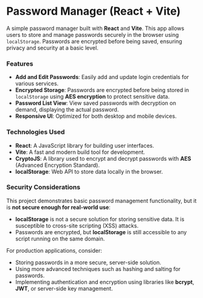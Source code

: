 # Password Manager (React + Vite)

A simple password manager built with **React** and **Vite**. This app allows users to store and manage passwords securely in the browser using `localStorage`. Passwords are encrypted before being saved, ensuring privacy and security at a basic level.

### Features
- **Add and Edit Passwords**: Easily add and update login credentials for various services.
- **Encrypted Storage**: Passwords are encrypted before being stored in `localStorage` using **AES encryption** to protect sensitive data.
- **Password List View**: View saved passwords with decryption on demand, displaying the actual password.
- **Responsive UI**: Optimized for both desktop and mobile devices.

### Technologies Used
- **React**: A JavaScript library for building user interfaces.
- **Vite**: A fast and modern build tool for development.
- **CryptoJS**: A library used to encrypt and decrypt passwords with **AES** (Advanced Encryption Standard).
- **localStorage**: Web API to store data locally in the browser.

### Security Considerations
This project demonstrates basic password management functionality, but it is **not secure enough for real-world use**:
- **localStorage** is not a secure solution for storing sensitive data. It is susceptible to cross-site scripting (XSS) attacks.
- Passwords are encrypted, but **localStorage** is still accessible to any script running on the same domain.

For production applications, consider:
- Storing passwords in a more secure, server-side solution.
- Using more advanced techniques such as hashing and salting for passwords.
- Implementing authentication and encryption using libraries like **bcrypt**, **JWT**, or server-side key management.
